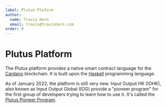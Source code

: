 ```yaml
---
label: Plutus Plaform
author:
  name: Travis Horn
  email: travis@travishorn.com
order: 0
---
```


# Plutus Platform

The Plutus platform provides a native smart contract language for the
[Cardano](./cardano.md) blockchain. It is built upon the
[Haskell](../haskell/haskell.md) programming language.

As of January 2022, the platform is still very new. Input Output HK (IOHK), also
known as Input Output Global (IOG) provide a "pioneer program" for the first
group of developers trying to learn how to use it. It's called the [Plutus
Pioneer Program](../../index.md).

